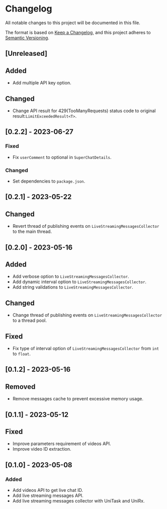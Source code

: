 # Changelog

All notable changes to this project will be documented in this file.

The format is based on [Keep a Changelog](https://keepachangelog.com/en/1.0.0/),
and this project adheres to [Semantic Versioning](https://semver.org/spec/v2.0.0.html).

## [Unreleased]

## Added
- Add multiple API key option.

## Changed
- Change API result for 429(TooManyRequests) status code to original result:`LimitExceededResult<T>`.

## [0.2.2] - 2023-06-27

### Fixed
- Fix `userComment` to optional in `SuperChatDetails`.

### Changed
- Set dependencies to `package.json`.

## [0.2.1] - 2023-05-22

## Changed
- Revert thread of publishing events on `LiveStreamingMessagesCollector` to the main thread.

## [0.2.0] - 2023-05-16

## Added
- Add verbose option to `LiveStreamingMessagesCollector`.
- Add dynamic interval option to `LiveStreamingMessagesCollector`.
- Add string validations to `LiveStreamingMessagesCollector`.

## Changed
- Change thread of publishing events on `LiveStreamingMessagesCollector` to a thread pool.

## Fixed
- Fix type of interval option of `LiveStreamingMessagesCollector` from `int` to `float`.

## [0.1.2] - 2023-05-16

## Removed
- Remove messages cache to prevent excessive memory usage.

## [0.1.1] - 2023-05-12

## Fixed
- Improve parameters requirement of videos API.
- Improve video ID extraction.

## [0.1.0] - 2023-05-08

### Added
- Add videos API to get live chat ID.
- Add live streaming messages API.
- Add live streaming messages collector with UniTask and UniRx.